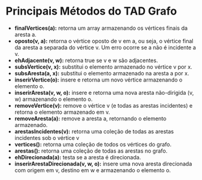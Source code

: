 # Principais Métodos do TAD Grafo

- **finalVertices(a):** retorna um array armazenando os vértices finais da aresta a.
- **oposto(v, a):** retorna o vértice oposto de v em a, ou seja, o vértice final da aresta a separada do vértice v. Um erro ocorre se a não é incidente a v.
- **ehAdjacente(v, w):** retorna true se v e w são adjacentes.
- **subsVertice(v, x):** substitui o elemento armazenado no vértice v por x.
- **subsAresta(a, x):** substitui o elemento armazenado na aresta a por x.
- **inserirVertice(o):** insere e retorna um novo vértice armazenando o elemento o.
- **inserirAresta(v, w, o):** insere e retorna uma nova aresta não-dirigida (v, w) armazenando o elemento o.
- **removeVertice(v):** remove o vértice v (e todas as arestas incidentes) e retorna o elemento armazenado em v.
- **removeAresta(a):** remove a aresta a, retornando o elemento armazenado.
- **arestasIncidentes(v):** retorna uma coleção de todas as arestas incidentes sob o vértice v
- **vertices():** retorna uma coleção de todos os vértices do grafo.
- **arestas():** retorna uma coleção de todas as arestas no grafo.
- **ehDirecionada(a):** testa se a aresta é direcionada.
- **inserirArestaDirecionada(v, w, o):** insere uma nova aresta direcionada com origem em v, destino em w e armazenando o elemento o.